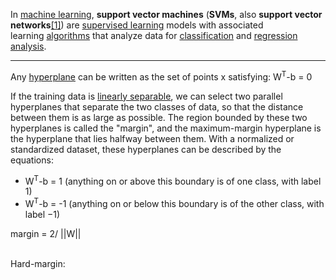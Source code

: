 In [machine learning](https://en.wikipedia.org/wiki/Machine_learning "Machine learning"), **support vector machines** (**SVMs**, also **support vector networks**[[1]](https://en.wikipedia.org/wiki/Support_vector_machine#cite_note-CorinnaCortes-1)) are [supervised learning](https://en.wikipedia.org/wiki/Supervised_learning "Supervised learning") models with associated learning [algorithms](https://en.wikipedia.org/wiki/Algorithm "Algorithm") that analyze data for [classification](https://en.wikipedia.org/wiki/Statistical_classification "Statistical classification") and [regression analysis](https://en.wikipedia.org/wiki/Regression_analysis "Regression analysis").

---

Any [hyperplane](https://en.wikipedia.org/wiki/Hyperplane "Hyperplane") can be written as the set of points x satisfying:  W<sup>T</sup>-b = 0

If the training data is [linearly separable](https://en.wikipedia.org/wiki/Linearly_separable "Linearly separable"), we can select two parallel hyperplanes that separate the two classes of data, so that the distance between them is as large as possible. The region bounded by these two hyperplanes is called the "margin", and the maximum-margin hyperplane is the hyperplane that lies halfway between them. With a normalized or standardized dataset, these hyperplanes can be described by the equations:
- W<sup>T</sup>-b = 1 (anything on or above this boundary is of one class, with label 1)
- W<sup>T</sup>-b = -1 (anything on or below this boundary is of the other class, with label −1)

margin = 2/ ||W||

<br/>
Hard-margin: 




